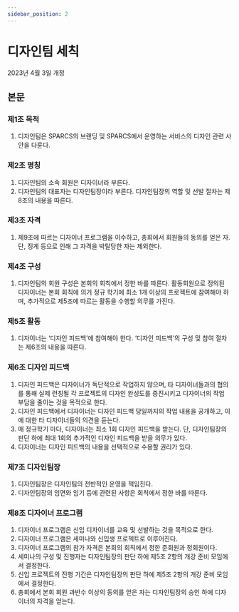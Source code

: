 ```yaml
---
sidebar_position: 2
---
```


# 디자인팀 세칙

2023년 4월 3일 개정

## 본문

### 제1조 목적

1. 디자인팀은 SPARCS의 브랜딩 및 SPARCS에서 운영하는 서비스의 디자인 관련 사안을 다룬다.

### 제2조 명칭

1. 디자인팀의 소속 회원은 디자이너라 부른다.
2. 디자인팀의 대표자는 디자인팀장이라 부른다. 디자인팀장의 역할 및 선발 절차는 제8조의 내용을 따른다.

### 제3조 자격

1. 제9조에 따르는 디자이너 프로그램을 이수하고, 총회에서 회원들의 동의를 얻은 자. 단, 징계 등으로 인해 그 자격을 박탈당한 자는 제외한다.

### 제4조 구성

1. 디자인팀의 회원 구성은 본회의 회칙에서 정한 바를 따른다. 활동회원으로 정의된 디자이너는 본회 회칙에 의거 정규 학기에 최소 1개 이상의 프로젝트에 참여해야 하며, 추가적으로 제5조에 따르는 활동을 수행할 의무를 가진다.

### 제5조 활동

1. 디자이너는 ‘디자인 피드백’에 참여해야 한다. ‘디자인 피드백’의 구성 및 참여 절차는 제6조의 내용을 따른다.

### 제6조 디자인 피드백

1. 디자인 피드백은 디자이너가 독단적으로 작업하지 않으며, 타 디자이너들과의 협의를 통해 실제 런칭될 각 프로젝트의 디자인 완성도를 증진시키고 디자이너의 작업 부담을 줄이는 것을 목적으로 한다.
2. 디자인 피드백에서 디자이너는 디자인 피드백 당일까지의 작업 내용을 공개하고, 이에 대한 타 디자이너들의 의견을 듣는다.
3. 매 정규학기 마다, 디자이너는 최소 1회 디자인 피드백을 받는다. 단, 디자인팀장의 판단 하에 최대 1회의 추가적인 디자인 피드백을 받을 의무가 있다.
4. 디자이너는 디자인 피드백의 내용을 선택적으로 수용할 권리가 있다.

### 제7조 디자인팀장

1. 디자인팀장은 디자인팀의 전반적인 운영을 책임진다.
2. 디자인팀장의 임면와 임기 등에 관련된 사항은 회칙에서 정한 바를 따른다.

### 제8조 디자이너 프로그램

1. 디자이너 프로그램은 신입 디자이너를 교육 및 선발하는 것을 목적으로 한다.
2. 디자이너 프로그램은 세미나와 신입생 프로젝트로 이루어진다.
3. 디자이너 프로그램의 참가 자격은 본회의 회칙에서 정한 준회원과 정회원이다.
4. 세미나의 구성 및 진행자는 디자인팀장의 판단 하에 제5조 2항의 개강 준비 모임에서 결정한다.
5. 신입 프로젝트의 진행 기간은 디자인팀장의 판단 하에 제5조 2항의 개강 준비 모임에서 결정한다.
6. 총회에서 본회 회원 과반수 이상의 동의를 얻은 자는 디자인팀장의 승인 하에 디자이너의 자격을 얻는다.
